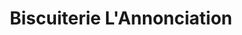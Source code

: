 ---
title: "Biscuiterie L'Annonciation"
url: /riviere-rouge/biscuiterie-lannonciation/
shop: bakery
---